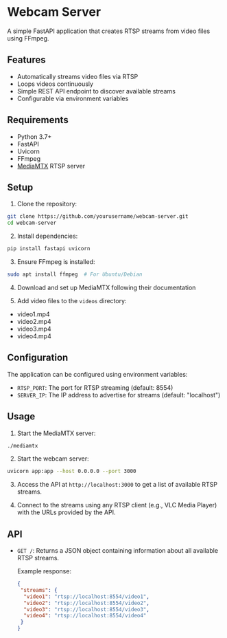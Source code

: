 # Webcam Server

A simple FastAPI application that creates RTSP streams from video files using FFmpeg.

## Features

- Automatically streams video files via RTSP
- Loops videos continuously
- Simple REST API endpoint to discover available streams
- Configurable via environment variables

## Requirements

- Python 3.7+
- FastAPI
- Uvicorn
- FFmpeg
- [MediaMTX](https://github.com/bluenviron/mediamtx) RTSP server

## Setup

1. Clone the repository:
  ```bash
  git clone https://github.com/yourusername/webcam-server.git
  cd webcam-server
  ```

2. Install dependencies:
  ```bash
  pip install fastapi uvicorn
  ```

3. Ensure FFmpeg is installed:
  ```bash
  sudo apt install ffmpeg  # For Ubuntu/Debian
  ```

4. Download and set up MediaMTX following their documentation

5. Add video files to the `videos` directory:
  - video1.mp4
  - video2.mp4
  - video3.mp4
  - video4.mp4

## Configuration

The application can be configured using environment variables:
- `RTSP_PORT`: The port for RTSP streaming (default: 8554)
- `SERVER_IP`: The IP address to advertise for streams (default: "localhost")

## Usage

1. Start the MediaMTX server:
  ```bash
  ./mediamtx
  ```

2. Start the webcam server:
  ```bash
  uvicorn app:app --host 0.0.0.0 --port 3000
  ```

3. Access the API at `http://localhost:3000` to get a list of available RTSP streams.

4. Connect to the streams using any RTSP client (e.g., VLC Media Player) with the URLs provided by the API.

## API

- `GET /`: Returns a JSON object containing information about all available RTSP streams.
  
  Example response:
  ```json
  {
   "streams": {
    "video1": "rtsp://localhost:8554/video1",
    "video2": "rtsp://localhost:8554/video2",
    "video3": "rtsp://localhost:8554/video3",
    "video4": "rtsp://localhost:8554/video4"
   }
  }
  ```